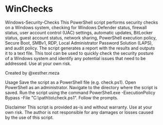 # WinChecks
Windows-Security-Checks
This PowerShell script performs security checks on a Windows system, checking for Windows Defender status, firewall status, user account control (UAC) settings, automatic updates, BitLocker status, guest account status, network sharing, PowerShell execution policy, Secure Boot, SMBv1, RDP, Local Administrator Password Solution (LAPS), and audit policy. The script generates a report with the results and outputs it to a text file. This tool can be used to quickly check the security posture of a Windows system and identify any potential issues that need to be addressed. Use at your own risk.

Created by @xesther.meza

Usage
Save the script as a PowerShell file (e.g. check.ps1).
Open PowerShell as an administrator.
Navigate to the directory where the script is saved.
Run the script using the command PowerShell.exe -ExecutionPolicy Bypass -File "C:\path\to\check.ps1".
Follow the prompts.

Disclaimer
This script is provided as-is and without warranty. Use at your own risk. The author is not responsible for any damages or losses caused by the use of this script.
